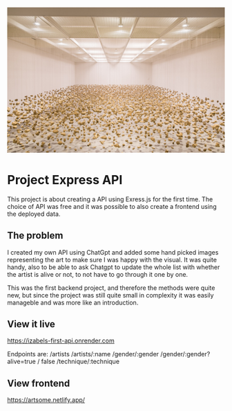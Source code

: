 <h1 align="center">
  <a href="">
    <img src="/public/Api of art.jpg" alt="Project Banner Image">
  </a>
</h1>

# Project Express API

This project is about creating a API using Exress.js for the first time. The choice of API was free and it was possible to also create a frontend using the deployed data. 

## The problem
I created my own API using ChatGpt and added some hand picked images representing the art to make sure I was happy with the visual. It was quite handy, also to be able to ask Chatgpt to update the whole list with whether the artist is alive or not, to not have to go through it one by one. 

This was the first backend project, and therefore the methods were quite new, but since the project was still quite small in complexity it was easily manageble and was more like an introduction. 

## View it live

https://izabels-first-api.onrender.com

Endpoints are:  /artists
                /artists/:name
                /gender/:gender
                /gender/:gender?alive=true / false
                /technique/:technique


## View frontend
https://artsome.netlify.app/
